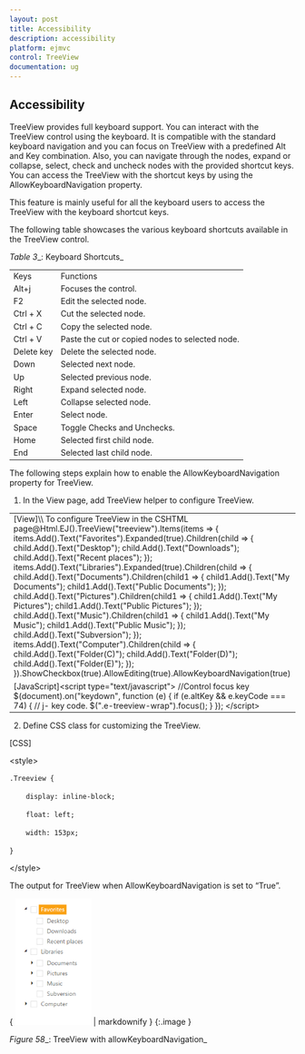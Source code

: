 ```yaml
---
layout: post
title: Accessibility
description: accessibility
platform: ejmvc
control: TreeView
documentation: ug
---
```


## Accessibility

TreeView provides full keyboard support. You can interact with the TreeView control using the keyboard. It is compatible with the standard keyboard navigation and you can focus on TreeView with a predefined Alt and Key combination. Also, you can navigate through the nodes, expand or collapse, select, check and uncheck nodes with the provided shortcut keys. You can access the TreeView with the shortcut keys by using the AllowKeyboardNavigation property.

This feature is mainly useful for all the keyboard users to access the TreeView with the keyboard shortcut keys.

The following table showcases the various keyboard shortcuts available in the TreeView control. 

_Table_ _3__: Keyboard Shortcuts_

<table>
<tr>
<td>
Keys </td><td>
Functions</td></tr>
<tr>
<td>
      Alt+j</td><td>
Focuses the control.</td></tr>
<tr>
<td>
F2</td><td>
Edit the selected node. </td></tr>
<tr>
<td>
Ctrl + X</td><td>
Cut the selected node.</td></tr>
<tr>
<td>
Ctrl + C</td><td>
Copy the selected node.</td></tr>
<tr>
<td>
Ctrl + V</td><td>
Paste the cut or copied nodes to selected node.</td></tr>
<tr>
<td>
Delete key</td><td>
Delete the selected node.</td></tr>
<tr>
<td>
Down</td><td>
Selected next node.</td></tr>
<tr>
<td>
Up</td><td>
Selected previous node.</td></tr>
<tr>
<td>
Right</td><td>
Expand selected node. </td></tr>
<tr>
<td>
Left</td><td>
Collapse selected node.</td></tr>
<tr>
<td>
Enter</td><td>
Select node.</td></tr>
<tr>
<td>
Space</td><td>
Toggle Checks and Unchecks.</td></tr>
<tr>
<td>
Home</td><td>
Selected first child node.</td></tr>
<tr>
<td>
End</td><td>
Selected last child node.</td></tr>
</table>


The following steps explain how to enable the AllowKeyboardNavigation property for TreeView.

1. In the View page, add TreeView helper to configure TreeView.





<table>
<tr>
<td>
[View]\\ To configure TreeView in the CSHTML page@Html.EJ().TreeView("treeview").Items(items =>      {             items.Add().Text("Favorites").Expanded(true).Children(child =>             {                   child.Add().Text("Desktop");                   child.Add().Text("Downloads");                   child.Add().Text("Recent places");             });             items.Add().Text("Libraries").Expanded(true).Children(child =>             {                    child.Add().Text("Documents").Children(child1 =>                    {                                child1.Add().Text("My Documents");                                child1.Add().Text("Public Documents");                    });                    child.Add().Text("Pictures").Children(child1 =>                    {                            child1.Add().Text("My Pictures");                            child1.Add().Text("Public Pictures");                    });                    child.Add().Text("Music").Children(child1 =>                     {                            child1.Add().Text("My Music");                            child1.Add().Text("Public Music");                     });                     child.Add().Text("Subversion");              });              items.Add().Text("Computer").Children(child =>              {                     child.Add().Text("Folder(C)");                     child.Add().Text("Folder(D)");                     child.Add().Text("Folder(E)");               });     }).ShowCheckbox(true).AllowEditing(true).AllowKeyboardNavigation(true)</td></tr>
<tr>
<td>
[JavaScript]&lt;script type="text/javascript"&gt;                    //Control focus key            $(document).on("keydown", function (e) {                if (e.altKey && e.keyCode === 74) {                    // j- key code.                    $(".e-treeview-wrap").focus();                }            });	    &lt;/script&gt;</td></tr>
</table>




2. Define CSS class for customizing the TreeView.



[CSS]



&lt;style&gt;

    .Treeview {

        display: inline-block;

        float: left;

        width: 153px;

    }



&lt;/style&gt;



The output for TreeView when AllowKeyboardNavigation is set to “True”.



{ ![](Accessibility_images/Accessibility_img1.png) | markdownify }
{:.image }


_Figure_ _58__: TreeView with allowKeyboardNavigation_

